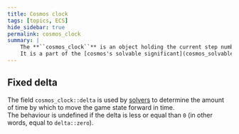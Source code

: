 ```yaml
---
title: Cosmos clock
tags: [topics, ECS] 
hide_sidebar: true
permalink: cosmos_clock
summary: |
    The **``cosmos_clock``** is an object holding the current step number, the fixed delta time and the [entity guid](entity_guid) to be assigned to the next created entity.  
    It is a part of the [cosmos's solvable significant](cosmos_solvable#significant).
---
```


## Fixed delta

The field ``cosmos_clock::delta`` is used by [solvers](solver) to determine the amount of time by which to move the game state forward in time.  
The behaviour is undefined if the delta is less or equal than ``0`` (in other words, equal to ``delta::zero``).
